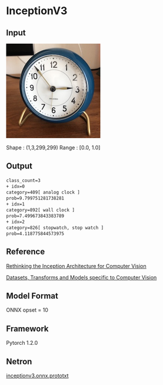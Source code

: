 # InceptionV3

## Input

![Input](clock.jpg)

Shape : (1,3,299,299)
Range : [0.0, 1.0]

## Output

```
class_count=3
+ idx=0
category=409[ analog clock ]
prob=9.799751281738281
+ idx=1
category=892[ wall clock ]
prob=7.499673843383789
+ idx=2
category=826[ stopwatch, stop watch ]
prob=4.118775844573975
```

## Reference

[Rethinking the Inception Architecture for Computer Vision](http://arxiv.org/abs/1512.00567)

[Datasets, Transforms and Models specific to Computer Vision](https://github.com/pytorch/vision)

## Model Format

ONNX opset = 10

## Framework

Pytorch 1.2.0

## Netron

[inceptionv3.onnx.prototxt](https://lutzroeder.github.io/netron/?url=https://storage.googleapis.com/ailia-models/inceptionv3/inceptionv3.onnx.prototxt)
